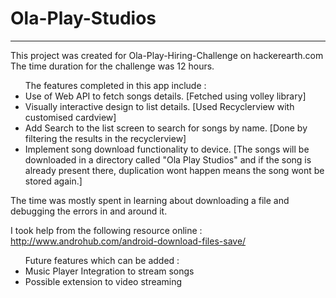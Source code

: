# Ola-Play-Studios

---

This project was created for Ola-Play-Hiring-Challenge on hackerearth.com <br>
The time duration for the challenge was 12 hours.

<ul>
The features completed in this app include : 
<li>Use of Web API to fetch songs details. [Fetched using volley library]</li>
<li>Visually interactive design to list details. [Used Recyclerview with customised cardview]</li>
<li>Add Search to the list screen to search for songs by name. [Done by filtering the results in the recyclerview]</li>
<li>Implement song download functionality to device. [The songs will be downloaded in a directory called "Ola Play Studios" and if the song is already present there, duplication wont happen means the song wont be stored again.]</li>
</ul>

The time was mostly spent in learning about downloading a file and debugging the errors in and around it.

I took help from the following resource online : 
<a>http://www.androhub.com/android-download-files-save/</a>

<ul>
Future features which can be added :
<li>Music Player Integration to stream songs</li>
<li>Possible extension to video streaming</li>
</ul>
